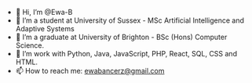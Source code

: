 - 👋 Hi, I’m @Ewa-B
- 👀 I’m a student at University of Sussex - MSc Artificial Intelligence and Adaptive Systems 
- 👀 I’m a graduate at University of Brighton - BSc (Hons) Computer Science.
- 💞️ I’m work with Python, Java, JavaScript, PHP, React, SQL, CSS and HTML.
- 📫 How to reach me: ewabancerz@gmail.com

<!---
Ewa-B/Ewa-B is a ✨ special ✨ repository because its `README.md` (this file) appears on your GitHub profile.
You can click the Preview link to take a look at your changes.
--->
